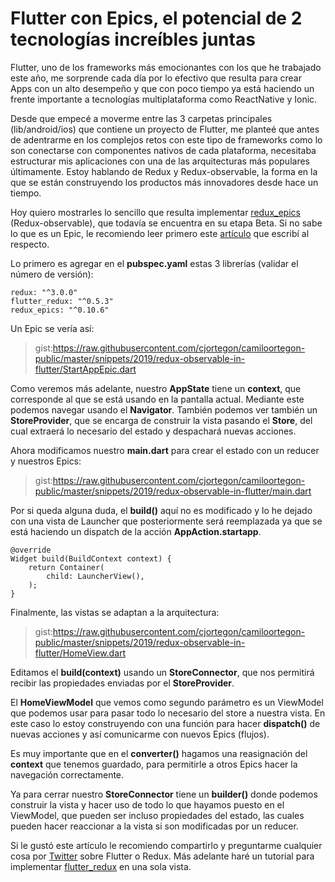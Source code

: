 <meta name="date" content="2019-6-23" />
<meta name="language" content="es" />
<meta name="tags" content="flutter,redux-observable,redux" />

# Flutter con Epics, el potencial de 2 tecnologías increíbles juntas

Flutter, uno de los frameworks más emocionantes con los que he trabajado este año, me sorprende cada día por lo efectivo que resulta para crear Apps con un alto desempeño y que con poco tiempo ya está haciendo un frente importante a tecnologías multiplataforma como ReactNative y Ionic.

Desde que empecé a moverme entre las 3 carpetas principales (lib/android/ios) que contiene un proyecto de Flutter, me planteé que antes de adentrarme en los complejos retos con este tipo de frameworks como lo son conectarse con componentes nativos de cada plataforma, necesitaba estructurar mis aplicaciones con una de las arquitecturas más populares últimamente. Estoy hablando de Redux y Redux-observable, la forma en la que se están construyendo los productos más innovadores desde hace un tiempo.

Hoy quiero mostrarles lo sencillo que resulta implementar [redux_epics](https://pub.dev/packages/redux_epics) (Redux-observable), que todavía se encuentra en su etapa Beta. Si no sabe lo que es un Epic, le recomiendo leer primero este [artículo](/blog/2019/mejorando-nuestro-codigo-con-flujos-continuos-y-sin-callbacks) que escribí al respecto.

Lo primero es agregar en el **pubspec.yaml** estas 3 librerías (validar el número de versión):
>   
    redux: "^3.0.0"
    flutter_redux: "^0.5.3"
    redux_epics: "^0.10.6"

Un Epic se vería así:

>gist:https://raw.githubusercontent.com/cjortegon/camiloortegon-public/master/snippets/2019/redux-observable-in-flutter/StartAppEpic.dart

Como veremos más adelante, nuestro **AppState** tiene un **context**, que corresponde al que se está usando en la pantalla actual. Mediante este podemos navegar usando el **Navigator**. También podemos ver también un **StoreProvider**, que se encarga de construir la vista pasando el **Store**, del cual extraerá lo necesario del estado y despachará nuevas acciones.

Ahora modificamos nuestro **main.dart** para crear el estado con un reducer y nuestros Epics:

>gist:https://raw.githubusercontent.com/cjortegon/camiloortegon-public/master/snippets/2019/redux-observable-in-flutter/main.dart

Por si queda alguna duda, el **build()** aquí no es modificado y lo he dejado con una vista de Launcher que posteriormente será reemplazada ya que se está haciendo un dispatch de la acción **AppAction.startapp**.

>   
    @override
    Widget build(BuildContext context) {
        return Container(
            child: LauncherView(),
        );
    }

Finalmente, las vistas se adaptan a la arquitectura:

>gist:https://raw.githubusercontent.com/cjortegon/camiloortegon-public/master/snippets/2019/redux-observable-in-flutter/HomeView.dart

Editamos el **build(context)** usando un **StoreConnector**, que nos permitirá recibir las propiedades enviadas por el **StoreProvider**.

El **HomeViewModel** que vemos como segundo parámetro es un ViewModel que podemos usar para pasar todo lo necesario del store a nuestra vista. En este caso lo estoy construyendo con una función para hacer **dispatch()** de nuevas acciones y así comunicarme con nuevos Epics (flujos).

Es muy importante que en el **converter()** hagamos una reasignación del **context** que tenemos guardado, para permitirle a otros Epics hacer la navegación correctamente.

Ya para cerrar nuestro **StoreConnector** tiene un **builder()** donde podemos construir la vista y hacer uso de todo lo que hayamos puesto en el ViewModel, que pueden ser incluso propiedades del estado, las cuales pueden hacer reaccionar a la vista si son modificadas por un reducer.

Si le gustó este artículo le recomiendo compartirlo y preguntarme cualquier cosa por [Twitter](https://twitter.com/cjortegon) sobre Flutter o Redux. Más adelante haré un tutorial para implementar [flutter_redux](https://pub.dev/packages/flutter_redux) en una sola vista.